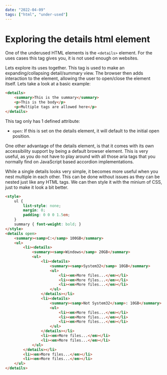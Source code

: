 ```yaml
---
date: "2022-04-09"
tags: ["html", "under-used"]
---
```


# Exploring the details html element

One of the underused HTML elements is the `<details>` element. For the uses
cases this tag gives you, it is not used enough on websites.

Lets explore its uses together. This tag is used to make an expanding/collapsing
detail/summary view. The browser then adds interaction to the element, allowing
the user to open/close the element itself. Lets take a look at a basic example:

```html eval
<details>
    <summary>This is the summary</summary>
    <p>This is the body</p>
    <p>Multiple tags are allowed here</p>
</details>
```

This tag only has 1 defined attribute:

* `open`: If this is set on the details element, it will default to the
  initial open position.

One other advantage of the details element, is that it comes with its own
accessibility support by being a default browser element. This is very
useful, as you do not have to play around with all those aria tags that you
normally find on JavaScript based accordion implementations.

While a single details looks very simple, it becomes more useful when you nest
multiple in each other. This can be done without issues as they can be nested
just like any HTML tags. We can then style it with the minium of CSS, just to
make it look a bit better.

```html eval
<style>
    ul {
        list-style: none;
        margin: 0;
        padding: 0 0 0 1.5em;
    }
    summary { font-weight: bold; }
</style>
<details open>
    <summary><samp>C:</samp> 100GB</summary>
    <ul>
        <li><details>
            <summary><samp>Windows</samp> 20GB</summary> 
            <ul>
                <li><details>
                    <summary><samp>System32</samp> 10GB</summary>
                    <ul>
                        <li><em>More files...</em></li>
                        <li><em>More files...</em></li>
                        <li><em>More files...</em></li>
                    </ul>
                </details></li>
                <li><details>
                    <summary><samp>Not System32</samp>: 10GB</summary>
                    <ul>
                        <li><em>More files...</em></li>
                        <li><em>More files...</em></li>
                        <li><em>More files...</em></li>
                    </ul>
                </details></li>
                <li><em>More files...</em></li>
                <li><em>More files...</em></li>
            </ul>
        </details></li>
        <li><em>More files...</em></li>
        <li><em>More files...</em></li>
    </ul>
</details>
```
